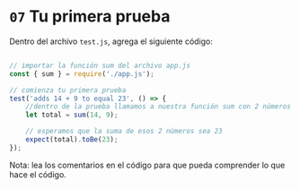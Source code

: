 # `07` Tu primera prueba

Dentro del archivo `test.js`, agrega el siguiente código:

```js

// importar la función sum del archivo app.js
const { sum } = require('./app.js');

// comienza tu primera prueba
test('adds 14 + 9 to equal 23', () => {
    //dentro de la prueba llamamos a nuestra función sum con 2 números
    let total = sum(14, 9);

    // esperamos que la suma de esos 2 números sea 23
    expect(total).toBe(23);
});
```

Nota: lea los comentarios en el código para que pueda comprender lo que hace el código.